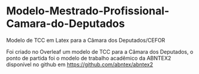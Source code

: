 # Modelo-Mestrado-Profissional-Camara-do-Deputados

Modelo de TCC em Latex para a Câmara dos Deputados/CEFOR

Foi criado no Overleaf um modelo de TCC para a Câmara dos Deputados, o ponto de partida foi o modelo de trabalho acadêmico da ABNTEX2 disponível no github em https://github.com/abntex/abntex2

 
